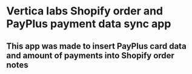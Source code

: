 # Vertica labs Shopify order and PayPlus payment data sync app

## This app was made to insert PayPlus card data and amount of payments into Shopify order notes
